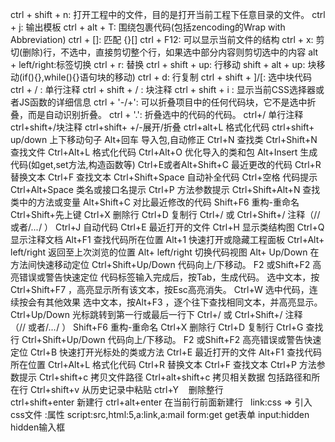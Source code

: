 ctrl + shift + n: 打开工程中的文件，目的是打开当前工程下任意目录的文件。
ctrl + j: 输出模板
ctrl + alt + T: 围绕包裹代码(包括zencoding的Wrap with Abbreviation)
ctrl + []: 匹配 {}[]
ctrl + F12: 可以显示当前文件的结构
ctrl + x: 剪切(删除)行，不选中，直接剪切整个行，如果选中部分内容则剪切选中的内容
alt + left/right:标签切换
ctrl + r: 替换
ctrl + shift + up: 行移动
shift + alt + up: 块移动(if(){},while(){}语句块的移动)
ctrl + d: 行复制
ctrl + shift + ]/[: 选中块代码
ctrl + / : 单行注释
ctrl + shift + / : 块注释
ctrl + shift + i : 显示当前CSS选择器或者JS函数的详细信息
ctrl + '-/+': 可以折叠项目中的任何代码块，它不是选中折叠，而是自动识别折叠。
ctrl + '.': 折叠选中的代码的代码。
ctrl+/ 单行注释
ctrl+shift+/块注释
ctrl+shift+ +/-展开/折叠
ctrl+alt+L 格式化代码
ctrl+shift+ up/down 上下移动句子
Alt+回车 导入包,自动修正
Ctrl+N 查找类
Ctrl+Shift+N 查找文件
Ctrl+Alt+L 格式化代码
Ctrl+Alt+O 优化导入的类和包
Alt+Insert 生成代码(如get,set方法,构造函数等)
Ctrl+E或者Alt+Shift+C 最近更改的代码
Ctrl+R 替换文本
Ctrl+F 查找文本
Ctrl+Shift+Space 自动补全代码
Ctrl+空格 代码提示
Ctrl+Alt+Space 类名或接口名提示
Ctrl+P 方法参数提示
Ctrl+Shift+Alt+N 查找类中的方法或变量
Alt+Shift+C 对比最近修改的代码
Shift+F6 重构-重命名
Ctrl+Shift+先上键
Ctrl+X 删除行
Ctrl+D 复制行
Ctrl+/ 或 Ctrl+Shift+/ 注释（// 或者/*...*/ ）
Ctrl+J 自动代码
Ctrl+E 最近打开的文件
Ctrl+H 显示类结构图
Ctrl+Q 显示注释文档
Alt+F1 查找代码所在位置
Alt+1 快速打开或隐藏工程面板
Ctrl+Alt+ left/right 返回至上次浏览的位置
Alt+ left/right 切换代码视图
Alt+ Up/Down 在方法间快速移动定位
Ctrl+Shift+Up/Down 代码向上/下移动。
F2 或Shift+F2 高亮错误或警告快速定位
代码标签输入完成后，按Tab，生成代码。
选中文本，按Ctrl+Shift+F7 ，高亮显示所有该文本，按Esc高亮消失。
Ctrl+W 选中代码，连续按会有其他效果
选中文本，按Alt+F3 ，逐个往下查找相同文本，并高亮显示。
Ctrl+Up/Down 光标跳转到第一行或最后一行下
Ctrl+/ 或 Ctrl+Shift+/	注释（// 或者/*…*/ ）
Shift+F6	重构-重命名
Ctrl+X	删除行
Ctrl+D	复制行
Ctrl+G	查找行
Ctrl+Shift+Up/Down	代码向上/下移动。
F2 或Shift+F2	高亮错误或警告快速定位
Ctrl+B	快速打开光标处的类或方法
Ctrl+E	最近打开的文件
Alt+F1	查找代码所在位置
Ctrl+Alt+L	格式化代码
Ctrl+R	替换文本
Ctrl+F	查找文本
Ctrl+P	方法参数提示
Ctrl+shift+c	拷贝文件路径
Ctrl+alt+shift+c	拷贝相关数据 包括路径和所在行
Ctrl+shift+v	从历史记录中粘贴
ctrl+Y    删除整行                       
ctrl+shift+enter	新建行
ctrl+alt+enter	在当前行前面新建行
 
link:css => 引入css文件  :属性  script:src,html:5,a:link,a:mail
form:get	get表单
input:hidden	hidden输入框
